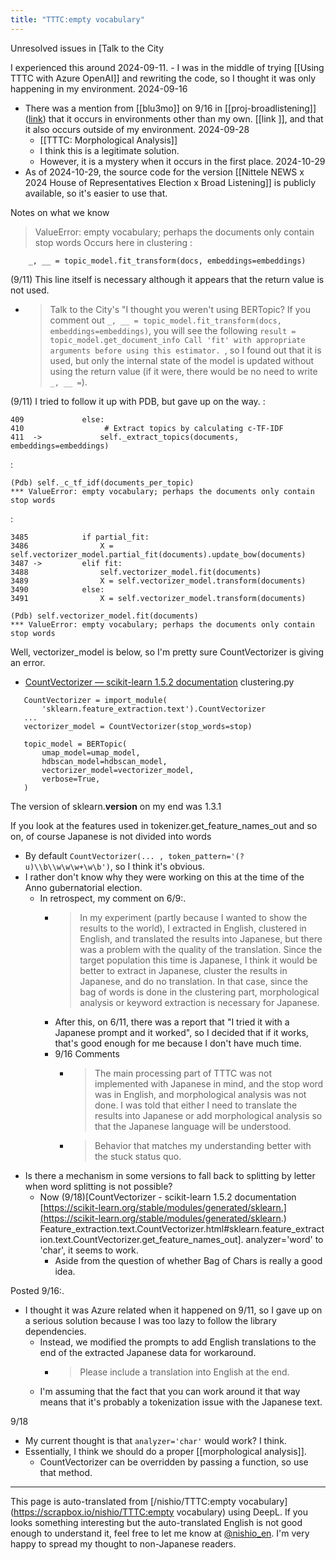 ```yaml
---
title: "TTTC:empty vocabulary"
---
```


Unresolved issues in [Talk to the City

I experienced this around 2024-09-11.
    - I was in the middle of trying [[Using TTTC with Azure OpenAI]] and rewriting the code, so I thought it was only happening in my environment.
2024-09-16
- There was a mention from [[blu3mo]] on 9/16 in [[proj-broadlistening]] ([link](https://cfj.slack.com/archives/C07JHK1M58A/p1726470787750939)) that it occurs in environments other than my own. [[link ]], and that it also occurs outside of my environment.
2024-09-28
    - [[TTTC: Morphological Analysis]]
    - I think this is a legitimate solution.
    - However, it is a mystery when it occurs in the first place.
2024-10-29
- As of 2024-10-29, the source code for the version [[Nittele NEWS x 2024 House of Representatives Election x Broad Listening]] is publicly available, so it's easier to use that.

Notes on what we know

> ValueError: empty vocabulary; perhaps the documents only contain stop words
Occurs here in clustering
:

```
    _, __ = topic_model.fit_transform(docs, embeddings=embeddings)
```


(9/11) This line itself is necessary although it appears that the return value is not used.
- > Talk to the City's "I thought you weren't using BERTopic? If you comment out `_, __ = topic_model.fit_transform(docs, embeddings=embeddings)`, you will see the following `result = topic_model.get_document_info Call 'fit' with appropriate arguments before using this estimator. `, so I found out that it is used, but only the internal state of the model is updated without using the return value (if it were, there would be no need to write `_, __ =`).

(9/11) I tried to follow it up with PDB, but gave up on the way.
:

```
409             else:
410                  # Extract topics by calculating c-TF-IDF
411  ->             self._extract_topics(documents, embeddings=embeddings)
```


:

```
(Pdb) self._c_tf_idf(documents_per_topic)
*** ValueError: empty vocabulary; perhaps the documents only contain stop words
```


:

```
3485            if partial_fit:
3486                X = self.vectorizer_model.partial_fit(documents).update_bow(documents)
3487 ->         elif fit:
3488                self.vectorizer_model.fit(documents)
3489                X = self.vectorizer_model.transform(documents)
3490            else:
3491                X = self.vectorizer_model.transform(documents)

(Pdb) self.vectorizer_model.fit(documents)
*** ValueError: empty vocabulary; perhaps the documents only contain stop words
```


Well, vectorizer_model is below, so I'm pretty sure CountVectorizer is giving an error.
- [CountVectorizer — scikit-learn 1.5.2 documentation](https://scikit-learn.org/stable/modules/generated/sklearn.feature_extraction.text.CountVectorizer.html)
clustering.py

```
   CountVectorizer = import_module(
       'sklearn.feature_extraction.text').CountVectorizer
   ...
   vectorizer_model = CountVectorizer(stop_words=stop)
   
   topic_model = BERTopic(
       umap_model=umap_model,
       hdbscan_model=hdbscan_model,
       vectorizer_model=vectorizer_model,
       verbose=True,
   )
```


The version of sklearn.__version__ on my end was 1.3.1

If you look at the features used in tokenizer.get_feature_names_out and so on, of course Japanese is not divided into words
- By default `CountVectorizer(... , token_pattern='(?u)\\b\\w\w\w+\w\b')`, so I think it's obvious.
- I rather don't know why they were working on this at the time of the Anno gubernatorial election.
    - In retrospect, my comment on 6/9:.
        - > In my experiment (partly because I wanted to show the results to the world), I extracted in English, clustered in English, and translated the results into Japanese, but there was a problem with the quality of the translation. Since the target population this time is Japanese, I think it would be better to extract in Japanese, cluster the results in Japanese, and do no translation. In that case, since the bag of words is done in the clustering part, morphological analysis or keyword extraction is necessary for Japanese.
        - After this, on 6/11, there was a report that "I tried it with a Japanese prompt and it worked", so I decided that if it works, that's good enough for me because I don't have much time.
        - 9/16 Comments
            - > The main processing part of TTTC was not implemented with Japanese in mind, and the stop word was in English, and morphological analysis was not done. I was told that either I need to translate the results into Japanese or add morphological analysis so that the Japanese language will be understood.
            - >  Behavior that matches my understanding better with the stuck status quo.
- Is there a mechanism in some versions to fall back to splitting by letter when word splitting is not possible?
    - Now (9/18)[CountVectorizer - scikit-learn 1.5.2 documentation [https://scikit-learn.org/stable/modules/generated/sklearn.](https://scikit-learn.org/stable/modules/generated/sklearn.) Feature_extraction.text.CountVectorizer.html#sklearn.feature_extraction.text.CountVectorizer.get_feature_names_out]. analyzer='word' to 'char', it seems to work.
        - Aside from the question of whether Bag of Chars is really a good idea.

Posted 9/16:.
- I thought it was Azure related when it happened on 9/11, so I gave up on a serious solution because I was too lazy to follow the library dependencies.
    - Instead, we modified the prompts to add English translations to the end of the extracted Japanese data for workaround.
        - > Please include a translation into English at the end.
    - I'm assuming that the fact that you can work around it that way means that it's probably a tokenization issue with the Japanese text.

9/18
- My current thought is that `analyzer='char'` would work? I think.
- Essentially, I think we should do a proper [[morphological analysis]].
    - CountVectorizer can be overridden by passing a function, so use that method.

---
This page is auto-translated from [/nishio/TTTC:empty vocabulary](https://scrapbox.io/nishio/TTTC:empty vocabulary) using DeepL. If you looks something interesting but the auto-translated English is not good enough to understand it, feel free to let me know at [@nishio_en](https://twitter.com/nishio_en). I'm very happy to spread my thought to non-Japanese readers.